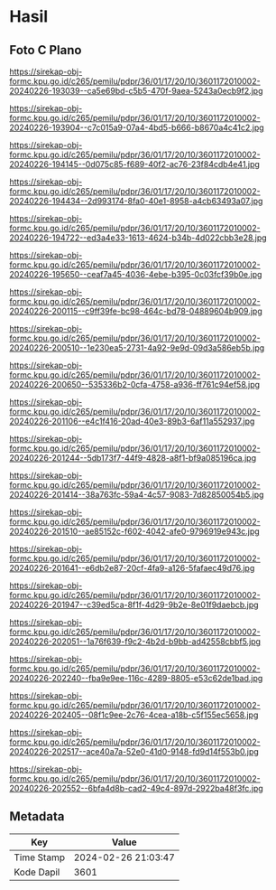 # Hasil

## Foto C Plano

https://sirekap-obj-formc.kpu.go.id/c265/pemilu/pdpr/36/01/17/20/10/3601172010002-20240226-193039--ca5e69bd-c5b5-470f-9aea-5243a0ecb9f2.jpg

https://sirekap-obj-formc.kpu.go.id/c265/pemilu/pdpr/36/01/17/20/10/3601172010002-20240226-193904--c7c015a9-07a4-4bd5-b666-b8670a4c41c2.jpg

https://sirekap-obj-formc.kpu.go.id/c265/pemilu/pdpr/36/01/17/20/10/3601172010002-20240226-194145--0d075c85-f689-40f2-ac76-23f84cdb4e41.jpg

https://sirekap-obj-formc.kpu.go.id/c265/pemilu/pdpr/36/01/17/20/10/3601172010002-20240226-194434--2d993174-8fa0-40e1-8958-a4cb63493a07.jpg

https://sirekap-obj-formc.kpu.go.id/c265/pemilu/pdpr/36/01/17/20/10/3601172010002-20240226-194722--ed3a4e33-1613-4624-b34b-4d022cbb3e28.jpg

https://sirekap-obj-formc.kpu.go.id/c265/pemilu/pdpr/36/01/17/20/10/3601172010002-20240226-195650--ceaf7a45-4036-4ebe-b395-0c03fcf39b0e.jpg

https://sirekap-obj-formc.kpu.go.id/c265/pemilu/pdpr/36/01/17/20/10/3601172010002-20240226-200115--c9ff39fe-bc98-464c-bd78-04889604b909.jpg

https://sirekap-obj-formc.kpu.go.id/c265/pemilu/pdpr/36/01/17/20/10/3601172010002-20240226-200510--1e230ea5-2731-4a92-9e9d-09d3a586eb5b.jpg

https://sirekap-obj-formc.kpu.go.id/c265/pemilu/pdpr/36/01/17/20/10/3601172010002-20240226-200650--535336b2-0cfa-4758-a936-ff761c94ef58.jpg

https://sirekap-obj-formc.kpu.go.id/c265/pemilu/pdpr/36/01/17/20/10/3601172010002-20240226-201106--e4c1f416-20ad-40e3-89b3-6af11a552937.jpg

https://sirekap-obj-formc.kpu.go.id/c265/pemilu/pdpr/36/01/17/20/10/3601172010002-20240226-201244--5db173f7-44f9-4828-a8f1-bf9a085196ca.jpg

https://sirekap-obj-formc.kpu.go.id/c265/pemilu/pdpr/36/01/17/20/10/3601172010002-20240226-201414--38a763fc-59a4-4c57-9083-7d82850054b5.jpg

https://sirekap-obj-formc.kpu.go.id/c265/pemilu/pdpr/36/01/17/20/10/3601172010002-20240226-201510--ae85152c-f602-4042-afe0-9796919e943c.jpg

https://sirekap-obj-formc.kpu.go.id/c265/pemilu/pdpr/36/01/17/20/10/3601172010002-20240226-201641--e6db2e87-20cf-4fa9-a126-5fafaec49d76.jpg

https://sirekap-obj-formc.kpu.go.id/c265/pemilu/pdpr/36/01/17/20/10/3601172010002-20240226-201947--c39ed5ca-8f1f-4d29-9b2e-8e01f9daebcb.jpg

https://sirekap-obj-formc.kpu.go.id/c265/pemilu/pdpr/36/01/17/20/10/3601172010002-20240226-202051--1a76f639-f9c2-4b2d-b9bb-ad42558cbbf5.jpg

https://sirekap-obj-formc.kpu.go.id/c265/pemilu/pdpr/36/01/17/20/10/3601172010002-20240226-202240--fba9e9ee-116c-4289-8805-e53c62de1bad.jpg

https://sirekap-obj-formc.kpu.go.id/c265/pemilu/pdpr/36/01/17/20/10/3601172010002-20240226-202405--08f1c9ee-2c76-4cea-a18b-c5f155ec5658.jpg

https://sirekap-obj-formc.kpu.go.id/c265/pemilu/pdpr/36/01/17/20/10/3601172010002-20240226-202517--ace40a7a-52e0-41d0-9148-fd9d14f553b0.jpg

https://sirekap-obj-formc.kpu.go.id/c265/pemilu/pdpr/36/01/17/20/10/3601172010002-20240226-202552--6bfa4d8b-cad2-49c4-897d-2922ba48f3fc.jpg


## Metadata

| Key        | Value               |
| ---------- | ------------------- |
| Time Stamp | 2024-02-26 21:03:47 |
| Kode Dapil | 3601                |



